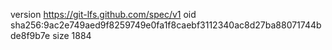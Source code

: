 version https://git-lfs.github.com/spec/v1
oid sha256:9ac2e749aed9f8259749e0fa1f8caebf3112340ac8d27ba88071744bde8f9b7e
size 1884
